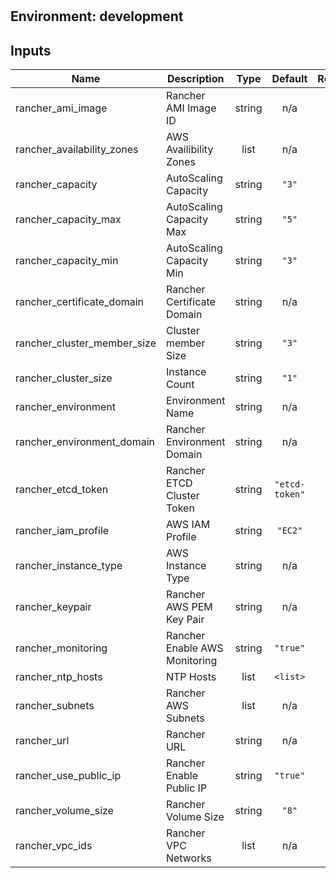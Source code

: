 #
## Environment: development
## Inputs

| Name | Description | Type | Default | Required |
|------|-------------|:----:|:-----:|:-----:|
| rancher\_ami\_image | Rancher AMI Image ID | string | n/a | yes |
| rancher\_availability\_zones | AWS Availibility Zones | list | n/a | yes |
| rancher\_capacity | AutoScaling Capacity | string | `"3"` | no |
| rancher\_capacity\_max | AutoScaling Capacity Max | string | `"5"` | no |
| rancher\_capacity\_min | AutoScaling Capacity Min | string | `"3"` | no |
| rancher\_certificate\_domain | Rancher Certificate Domain | string | n/a | yes |
| rancher\_cluster\_member\_size | Cluster member Size | string | `"3"` | no |
| rancher\_cluster\_size | Instance Count | string | `"1"` | no |
| rancher\_environment | Environment Name | string | n/a | yes |
| rancher\_environment\_domain | Rancher Environment Domain | string | n/a | yes |
| rancher\_etcd\_token | Rancher ETCD Cluster Token | string | `"etcd-token"` | no |
| rancher\_iam\_profile | AWS IAM Profile | string | `"EC2"` | no |
| rancher\_instance\_type | AWS Instance Type | string | n/a | yes |
| rancher\_keypair | Rancher AWS PEM Key Pair | string | n/a | yes |
| rancher\_monitoring | Rancher Enable AWS Monitoring | string | `"true"` | no |
| rancher\_ntp\_hosts | NTP Hosts | list | `<list>` | no |
| rancher\_subnets | Rancher AWS Subnets | list | n/a | yes |
| rancher\_url | Rancher URL | string | n/a | yes |
| rancher\_use\_public\_ip | Rancher Enable Public IP | string | `"true"` | no |
| rancher\_volume\_size | Rancher Volume Size | string | `"8"` | no |
| rancher\_vpc\_ids | Rancher VPC Networks | list | n/a | yes |

